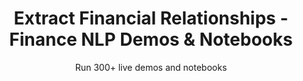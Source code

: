 ---
layout: demopagenew
title: Extract Financial Relationships - Finance NLP Demos & Notebooks
seotitle: 'Finance NLP: Extract Financial Relationships - John Snow Labs'
subtitle: Run 300+ live demos and notebooks
full_width: true
permalink: /financial_relation_extraction
key: demo
nav_key: demo
article_header:
  type: demo
license: false
mode: immersivebg
show_edit_on_github: false
show_date: false
data:
  sections:  
    - secheader: yes
      secheader:
        - subtitle: Extract Financial Relationships - Live Demos & Notebooks
          activemenu: financial_relation_extraction
      source: yes
      source: 
        - title: Financial Zero-shot Relation Extraction   
          id: financial_zero_shot_relation_extraction   
          image: 
              src: /assets/images/Financial_Zero_shot_Relation_Extraction.svg
          excerpt: This demo shows how you can carry out Relation Extraction without training any model, just with some textual examples.
          actions:
          - text: Live Demo
            type: normal
            url: https://demo.johnsnowlabs.com/finance/FINRE_ZEROSHOT/
          - text: Colab
            type: blue_btn
            url:
        - title: Extract Relations between Organizations, Products and their Aliases  
          id: extract_relations_between_orgs_prods_aliases 
          image: 
              src: /assets/images/Extract_Relations_between_Parties.svg
          excerpt: This model uses Entity Recognition to identify ORG (Companies), PRODUCT (Products) and their ALIAS in financial documents. 
          actions:
          - text: Live Demo
            type: normal
            url: https://demo.johnsnowlabs.com/finance/FINRE_ALIAS/
          - text: Colab
            type: blue_btn
            url: 
        - title: Extract Acquisition and Subsidiary Relationships  
          id: extract_acquisition_subsidiary_relationships  
          image: 
              src: /assets/images/Extract_Acquisition_and_Subsidiary_Relationships.svg
          excerpt: This demo shows how to extract Acquisition and Subsidiary relations from ORG (Companies), ALIAS (Aliases of companies in an agreement) and PRODUCT (Products).
          actions:
          - text: Live Demo
            type: normal
            url: https://demo.johnsnowlabs.com/finance/FINRE_ACQUISITIONS/
          - text: Colab
            type: blue_btn
            url:    
        - title: Extract Relationships About People's Job Experiences 
          id: extract_relationships_about_peoples_job_experiences  
          image: 
              src: /assets/images/Extract_Relationships_About_Peoples_Job_Experiences.svg
          excerpt: This demo shows how you can group together entities as PERSON, DATE, ORG (Organizations) and ROLE (job titles) to understand present and past job experiences of employees.
          actions:
          - text: Live Demo
            type: normal
            url: https://demo.johnsnowlabs.com/finance/FINRE_EXPERIENCES/
          - text: Colab
            type: blue_btn
            url:
        - title: Financial Relation Extraction on 10K filings 
          id: financial_relation_extraction_10k_filings  
          image: 
              src: /assets/images/Financial_Relation.svg
          excerpt: This model extracts relations between amounts, counts, percentages, dates and the financial entities extracted with `finner_financial` models.
          actions:
          - text: Live Demo
            type: normal
            url: https://demo.johnsnowlabs.com/finance/FINRE_10k_FILINGS/
          - text: Colab
            type: blue_btn
            url:
---
